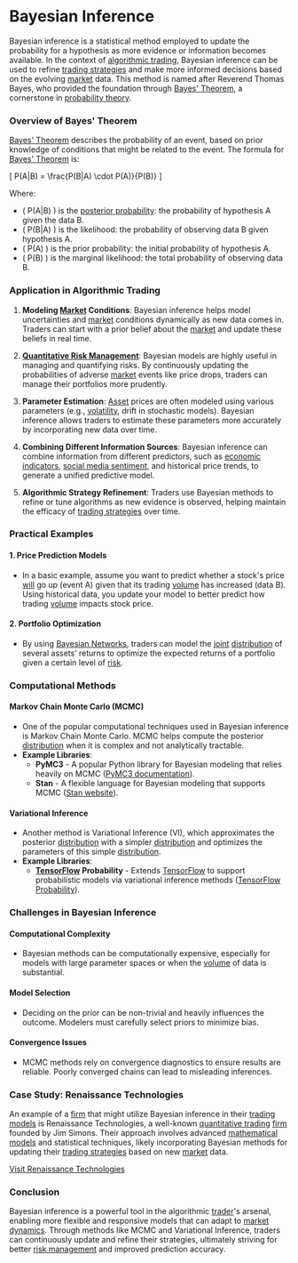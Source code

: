 # Bayesian Inference

Bayesian inference is a statistical method employed to update the probability for a hypothesis as more evidence or information becomes available. In the context of [algorithmic trading](../a/algorithmic_trading.md), Bayesian inference can be used to refine [trading strategies](../t/trading_strategies.md) and make more informed decisions based on the evolving [market](../m/market.md) data. This method is named after Reverend Thomas Bayes, who provided the foundation through [Bayes' Theorem](../b/baye's_theorem.md), a cornerstone in [probability theory](../p/probability_theory_in_trading.md).

### Overview of Bayes' Theorem

[Bayes' Theorem](../b/baye's_theorem.md) describes the probability of an event, based on prior knowledge of conditions that might be related to the event. The formula for [Bayes' Theorem](../b/baye's_theorem.md) is:

\[ P(A|B) = \frac{P(B|A) \cdot P(A)}{P(B)} \]

Where:
- \( P(A|B) \) is the [posterior probability](../p/posterior_probability.md): the probability of hypothesis A given the data B.
- \( P(B|A) \) is the likelihood: the probability of observing data B given hypothesis A.
- \( P(A) \) is the prior probability: the initial probability of hypothesis A.
- \( P(B) \) is the marginal likelihood: the total probability of observing data B.

### Application in Algorithmic Trading

1. **Modeling [Market](../m/market.md) Conditions**: Bayesian inference helps model uncertainties and [market](../m/market.md) conditions dynamically as new data comes in. Traders can start with a prior belief about the [market](../m/market.md) and update these beliefs in real time.

2. **[Quantitative Risk Management](../q/quantitative_risk_management.md)**: Bayesian models are highly useful in managing and quantifying risks. By continuously updating the probabilities of adverse [market](../m/market.md) events like price drops, traders can manage their portfolios more prudently.

3. **Parameter Estimation**: [Asset](../a/asset.md) prices are often modeled using various parameters (e.g., [volatility](../v/volatility.md), drift in stochastic models). Bayesian inference allows traders to estimate these parameters more accurately by incorporating new data over time.

4. **Combining Different Information Sources**: Bayesian inference can combine information from different predictors, such as [economic indicators](../e/economic_indicators.md), [social media sentiment](../s/social_media_sentiment.md), and historical price trends, to generate a unified predictive model.

5. **Algorithmic Strategy Refinement**: Traders use Bayesian methods to refine or tune algorithms as new evidence is observed, helping maintain the efficacy of [trading strategies](../t/trading_strategies.md) over time.

### Practical Examples

#### 1. Price Prediction Models
* In a basic example, assume you want to predict whether a stock's price [will](../w/will.md) go up (event A) given that its trading [volume](../v/volume.md) has increased (data B). Using historical data, you update your model to better predict how trading [volume](../v/volume.md) impacts stock price.

#### 2. Portfolio Optimization
* By using [Bayesian Networks](../b/bayesian_networks.md), traders can model the [joint](../j/joint.md) [distribution](../d/distribution.md) of several assets’ returns to optimize the expected returns of a portfolio given a certain level of [risk](../r/risk.md). 

### Computational Methods

#### Markov Chain Monte Carlo (MCMC)
- One of the popular computational techniques used in Bayesian inference is Markov Chain Monte Carlo. MCMC helps compute the posterior [distribution](../d/distribution.md) when it is complex and not analytically tractable.
- **Example Libraries**:
  - **PyMC3** - A popular Python library for Bayesian modeling that relies heavily on MCMC ([PyMC3 documentation](https://docs.pymc.io/)).
  - **Stan** - A flexible language for Bayesian modeling that supports MCMC ([Stan website](https://mc-stan.org/)).

#### Variational Inference
- Another method is Variational Inference (VI), which approximates the posterior [distribution](../d/distribution.md) with a simpler [distribution](../d/distribution.md) and optimizes the parameters of this simple [distribution](../d/distribution.md).
- **Example Libraries**:
  - **[TensorFlow](../t/tensorflow.md) Probability** - Extends [TensorFlow](../t/tensorflow.md) to support probabilistic models via variational inference methods ([TensorFlow Probability](https://www.tensorflow.org/probability)).

### Challenges in Bayesian Inference

#### Computational Complexity
- Bayesian methods can be computationally expensive, especially for models with large parameter spaces or when the [volume](../v/volume.md) of data is substantial.

#### Model Selection
- Deciding on the prior can be non-trivial and heavily influences the outcome. Modelers must carefully select priors to minimize bias.

#### Convergence Issues
- MCMC methods rely on convergence diagnostics to ensure results are reliable. Poorly converged chains can lead to misleading inferences.

### Case Study: Renaissance Technologies

An example of a [firm](../f/firm.md) that might utilize Bayesian inference in their [trading models](../t/trading_models.md) is Renaissance Technologies, a well-known [quantitative trading](../q/quantitative_trading.md) [firm](../f/firm.md) founded by Jim Simons. Their approach involves advanced [mathematical models](../m/mathematical_models_in_trading.md) and statistical techniques, likely incorporating Bayesian methods for updating their [trading strategies](../t/trading_strategies.md) based on new [market](../m/market.md) data.

[Visit Renaissance Technologies](https://www.rentec.com/)

### Conclusion

Bayesian inference is a powerful tool in the algorithmic [trader](../t/trader.md)'s arsenal, enabling more flexible and responsive models that can adapt to [market dynamics](../m/market_dynamics.md). Through methods like MCMC and Variational Inference, traders can continuously update and refine their strategies, ultimately striving for better [risk management](../r/risk_management.md) and improved prediction accuracy.